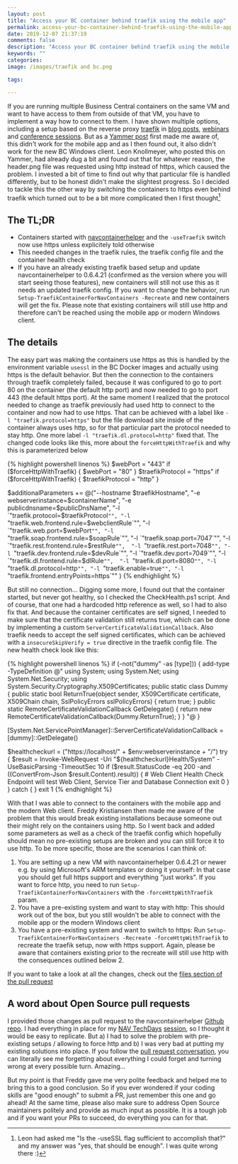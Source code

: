 ```yaml
---
layout: post
title: "Access your BC container behind traefik using the mobile app"
permalink: access-your-bc-container-behind-traefik-using-the-mobile-app
date: 2019-12-07 21:37:19
comments: false
description: "Access your BC container behind traefik using the mobile app"
keywords: ""
categories:
image: /images/traefik and bc.png

tags:

---
```


If you are running multiple Business Central containers on the same VM and want to have access to them from outside of that VM, you have to implement a way how to connect to them. I have shown multiple options, including a setup based on the reverse proxy [traefik][traefik] in [blog posts][blog-post], [webinars][areopa] and [conference sessions][techdays]. But as a [Yammer post][yammer] first made me aware of, this didn't work for the mobile app and as I then found out, it also didn't work for the new BC Windows client. Leon Knollmeyer, who posted this on Yammer, had already dug a bit and found out that for whatever reason, the header.png file was requested using http instead of https, which caused the problem. I invested a bit of time to find out why that particular file is handled differently, but to be honest didn't make the slightest progress. So I decided to tackle this the other way by switching the containers to https even behind traefik which turned out to be a bit more complicated then I first thought[^1]

## The TL;DR
- Containers started with [navcontainerhelper][github] and the `-useTraefik` switch now use https unless explicitely told otherwise
- This needed changes in the traefik rules, the traefik config file and the container health check
- If you have an already existing traefik based setup and update navcontainerhelper to 0.6.4.21 (confirmed as the version where you will start seeing those features), new containers will still not use this as it needs an updated traefik config. If you want to change the behavior, run `Setup-TraefikContainerForNavContainers -Recreate` and new containers will get the fix. Please note that existing containers will still use http and therefore can't be reached using the mobile app or modern Windows client.

## The details
The easy part was making the containers use https as this is handled by the environment variable `usessl` in the BC Docker images and actually using https is the default behavior. But then the connection to the containers through traefik completely failed, because it was configured to go to port 80 on the container (the default http port) and now needed to go to port 443 (the default https port). At the same moment I realized that the protocol needed to change as traefik previously had used http to connect to the container and now had to use https. That can be achieved with a label like `-l "traefik.protocol=https"` but the file download site inside of the container always uses http, so for that particular part the protocol needed to stay http. One more label `-l "traefik.dl.protocol=http"` fixed that. The changed code looks like this, more about the `forceHttpWithTraefik` and why this is parameterized below

{% highlight powershell linenos %}
$webPort = "443"
if ($forceHttpWithTraefik) {
    $webPort = "80"
}
$traefikProtocol = "https"
if ($forceHttpWithTraefik) {
    $traefikProtocol = "http"
}

$additionalParameters += @("--hostname $traefikHostname",
                            "-e webserverinstance=$containerName",
                            "-e publicdnsname=$publicDnsName", 
                            "-l `"traefik.protocol=$traefikProtocol`"",
                            "-l `"traefik.web.frontend.rule=$webclientRule`"", 
                            "-l `"traefik.web.port=$webPort`"",
                            "-l `"traefik.soap.frontend.rule=$soapRule`"", 
                            "-l `"traefik.soap.port=7047`"",
                            "-l `"traefik.rest.frontend.rule=$restRule`"", 
                            "-l `"traefik.rest.port=7048`"",
                            "-l `"traefik.dev.frontend.rule=$devRule`"", 
                            "-l `"traefik.dev.port=7049`"",
                            "-l `"traefik.dl.frontend.rule=$dlRule`"", 
                            "-l `"traefik.dl.port=8080`"",
                            "-l `"traefik.dl.protocol=http`"",
                            "-l `"traefik.enable=true`"",
                            "-l `"traefik.frontend.entryPoints=https`""
        )
{% endhighlight %}

But still no connection... Digging some more, I found out that the container started, but never got healthy, so I checked the CheckHealth.ps1 script. And of course, that one had a hardcoded http reference as well, so I had to also fix that. And because the container certificates are self signed, I needed to make sure that the certificate validation still returns true, which can be done by implementing a custom `ServerCertificateValidationCallback`. Also traefik needs to accept the self signed certificates, which can be achieved with a `insecureSkipVerify = true` directive in the traefik config file. The new health check look like this:

{% highlight powershell linenos %}
if (-not("dummy" -as [type])) {
    add-type -TypeDefinition @"
using System;
using System.Net;
using System.Net.Security;
using System.Security.Cryptography.X509Certificates;
public static class Dummy {
    public static bool ReturnTrue(object sender,
        X509Certificate certificate,
        X509Chain chain,
        SslPolicyErrors sslPolicyErrors) { return true; }
    public static RemoteCertificateValidationCallback GetDelegate() {
        return new RemoteCertificateValidationCallback(Dummy.ReturnTrue);
    }
}
"@
}

[System.Net.ServicePointManager]::ServerCertificateValidationCallback = [dummy]::GetDelegate()

$healthcheckurl = ("https://localhost/" + $env:webserverinstance + "/")
try {
    $result = Invoke-WebRequest -Uri "${healthcheckurl}Health/System" -UseBasicParsing -TimeoutSec 10
    if ($result.StatusCode -eq 200 -and ((ConvertFrom-Json $result.Content).result)) {
        # Web Client Health Check Endpoint will test Web Client, Service Tier and Database Connection
        exit 0
    }
} catch {
}
exit 1
{% endhighlight %}

With that I was able to connect to the containers with the mobile app and the modern Web client. Freddy Kristiansen then made me aware of the problem that this would break existing installations because someone out their might rely on the containers using http. So I went back and added some parameters as well as a check of the traefik config which hopefully should mean no pre-existing setups are broken and you can still force it to use http. To be more specific, those are the scenarios I can think of:

1. You are setting up a new VM with navcontainerhelper 0.6.4.21 or newer e.g. by using Microsoft's ARM templates or doing it yourself: In that case you should get full https support and everything "just works". If you want to force http, you need to run `Setup-TraefikContainerForNavContainers` with the `-forceHttpWithTraefik` param. 
2. You have a pre-existing system and want to stay with http: This should work out of the box, but you still wouldn't be able to connect with the mobile app or the modern Windows client
3. You have a pre-existing system and want to switch to https: Run `Setup-TraefikContainerForNavContainers -Recreate -forceHttpWithTraefik` to recreate the traefik setup, now with https support. Again, please be aware that containers existing prior to the recreate will still use http with the consequences outlined below 2.

If you want to take a look at all the changes, check out the [files section of the pull request][prfiles]

## A word about Open Source pull requests
I provided those changes as pull request to the navcontainerhelper [Github repo][github]. I had everything in place for my [NAV TechDays][techdayshp] [session][techdays], so I thought it would be easy to replicate. But a) I had to solve the problem with pre-existing setups / allowing to force http and b) I was very bad at putting my existing solutions into place. If you follow the [pull request conversation][pr], you can literally see me forgetting about everything I could forget and turning wrong at every possible turn. Amazing... 

But my point is that Freddy gave me very polite feedback and helped me to bring this to a good conclusion. So if you ever wondered if your coding skills are "good enough" to submit a PR, just remember this one and go ahead! At the same time, please also make sure to address Open Source maintainers politely and provide as much input as possible. It is a tough job and if you want your PRs to succeed, do everything you can for that.


[traefik]: https://traefik.io
[blog-post]: https://www.axians-infoma.com/techblog/traefik-support-for-navcontainerhelper-the-nav-arm-templates-for-azure-vms-and-local-environments/
[areopa]: https://www.youtube.com/watch?v=rjZ9DXsi9_w
[techdays]: https://www.youtube.com/watch?v=Dr6bFoRELnY
[yammer]: https://www.yammer.com/dynamicsnavdev/threads/396327303618560
[github]: https://www.github.com/microsoft/navcontainerhelper
[pr]: https://github.com/microsoft/navcontainerhelper/pull/758
[prfiles]: https://github.com/microsoft/navcontainerhelper/pull/758/files
[techdayshp]: https://navtechdays.com

[^1]: Leon had asked me "Is the -useSSL flag sufficient to accomplish that?" and my answer was "yes, that should be enough". I was quite wrong there :)